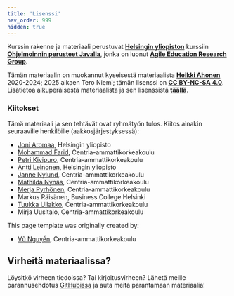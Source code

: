 ```yaml
---
title: 'Lisenssi'
nav_order: 999
hidden: true
---
```


Kurssin rakenne ja materiaali perustuvat [**Helsingin yliopiston**](https://www.helsinki.fi/en/) kurssiin [**Ohjelmoinnin perusteet Javalla**](https://ohjelmointi-20.mooc.fi), jonka on luonut [**Agile Education Research Group**](https://www.helsinki.fi/en/researchgroups/data-driven-education). 

Tämän materiaalin on muokannut kyseisestä materiaalista  [**Heikki Ahonen**](https://github.com/heikkihei) 2020-2024; 2025 alkaen Tero Niemi; tämän lisenssi on [**CC BY-NC-SA 4.0**](https://creativecommons.org/licenses/by-nc-sa/4.0/deed). Lisätietoa alkuperäisestä materiaalista ja sen lisenssistä [**täällä**](https://ohjelmointi-20.mooc.fi/credits/).

### Kiitokset

Tämä materiaali ja sen tehtävät ovat ryhmätyön tulos. Kiitos ainakin seuraaville henkilöille (aakkosjärjestyksessä):
* [Joni Aromaa](https://github.com/aromaa), Helsingin yliopisto
* [Mohammad Farid](https://github.com/farid555), Centria-ammattikorkeakoulu
* [Petri Kivipuro](https://github.com/PetriKivipuro), Centria-ammattikorkeakoulu
* [Antti Leinonen](https://github.com/Redande/), Helsingin yliopisto
* [Janne Nylund](https://github.com/janne-nylund), Centria-ammattikorkeakoulu
* [Mathilda Nynäs](https://github.com/Majon1), Centria-ammattikorkeakoulu
* [Merja Pyrhönen](https://github.com/meikku), Centria-ammattikorkeakoulu
* Markus Räisänen, Business College Helsinki
* [Tuukka Ullakko](https://github.com/TuukkaUllakko), Centria-ammattikorkeakoulu
* Mirja Uusitalo, Centria-ammattikorkeakoulu

This page template was originally created by:
* [Vũ Nguyễn](https://github.com/ndkv9), Centria-ammattikorkeakoulu

## Virheitä materiaalissa?

Löysitkö virheen tiedoissa? Tai kirjoitusvirheen? Lähetä meille parannusehdotus [GitHubissa](https://github.com/centria/ohjelmoinnin-jatko/tree/master/src/content) ja auta meitä parantamaan materiaalia!
